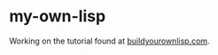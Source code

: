 # my-own-lisp

Working on the tutorial found at [buildyourownlisp.com](https://www.buildyourownlisp.com).

